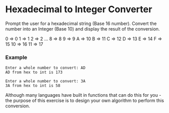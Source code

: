 # Hexadecimal to Integer Converter

Prompt the user for a hexadecimal string (Base 16 number). Convert the number into an Integer (Base 10) and display the result of the conversion.

0 => 0
1 => 1
2 => 2
...
8 => 8
9 => 9
A => 10
B => 11
C => 12
D => 13
E => 14
F => 15
10 => 16
11 => 17

### Example
```
Enter a whole number to convert: AD
AD from hex to int is 173

Enter a whole number to convert: 3A
3A from hex to int is 58
```

Although many languages have built in functions that can do this for you - the purpose of this exercise is to design your own algorithm to perform this conversion.